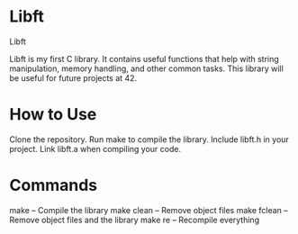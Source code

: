 # Libft

Libft

Libft is my first C library. It contains useful functions that help with string manipulation, memory handling, and other common tasks. This library will be useful for future projects at 42.

# How to Use

Clone the repository.
Run make to compile the library.
Include libft.h in your project.
Link libft.a when compiling your code.

# Commands

make – Compile the library
make clean – Remove object files
make fclean – Remove object files and the library
make re – Recompile everything
